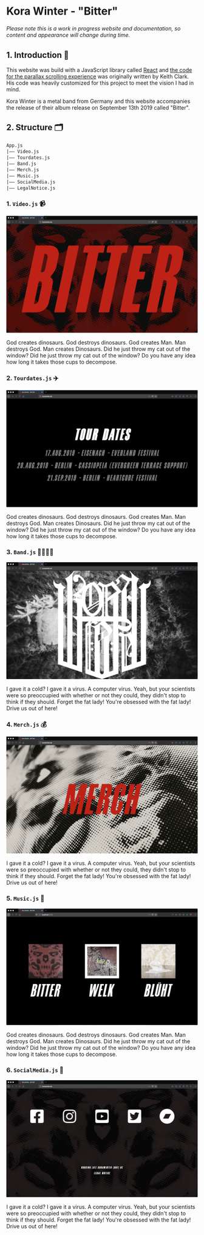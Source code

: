 # Kora Winter - "Bitter"

###### Please note this is a work in progress website and documentation, so content and appearance will change during time.

## 1. Introduction 👋

This website was build with a JavaScript library called [React](https://reactjs.org/) and [the code for the parallax scrolling experience](https://keithclark.co.uk/articles/pure-css-parallax-websites/demo3/) was originally written by Keith Clark. His code was heavily customized for this project to meet the vision I had in mind.

Kora Winter is a metal band from Germany and this website accompanies the release of their album release on September 13th 2019 called "Bitter".

## 2. Structure 🗂

```
App.js
|–– Video.js
|–– Tourdates.js
|–– Band.js
|–– Merch.js
|–– Music.js
|–– SocialMedia.js
|–– LegalNotice.js
```
### 1. `Video.js` 📹

<img src="/images/01-video-component.png">

God creates dinosaurs. God destroys dinosaurs. God creates Man. Man destroys God. Man creates Dinosaurs. Did he just throw my cat out of the window? Did he just throw my cat out of the window? Do you have any idea how long it takes those cups to decompose.

### 2. `Tourdates.js` ✈️

<img src="/images/02-tour-dates-component.png">

God creates dinosaurs. God destroys dinosaurs. God creates Man. Man destroys God. Man creates Dinosaurs. Did he just throw my cat out of the window? Did he just throw my cat out of the window? Do you have any idea how long it takes those cups to decompose.

### 3. `Band.js` 👨‍👨‍👦‍👦

<img src="/images/03-band-component.png">

I gave it a cold? I gave it a virus. A computer virus. Yeah, but your scientists were so preoccupied with whether or not they could, they didn't stop to think if they should. Forget the fat lady! You're obsessed with the fat lady! Drive us out of here!

### 4. `Merch.js` 💰

<img src="/images/04-merch-component.png">

I gave it a cold? I gave it a virus. A computer virus. Yeah, but your scientists were so preoccupied with whether or not they could, they didn't stop to think if they should. Forget the fat lady! You're obsessed with the fat lady! Drive us out of here!

### 5. `Music.js` 🎵

<img src="/images/05-music-component.png">

God creates dinosaurs. God destroys dinosaurs. God creates Man. Man destroys God. Man creates Dinosaurs. Did he just throw my cat out of the window? Did he just throw my cat out of the window? Do you have any idea how long it takes those cups to decompose.

### 6. `SocialMedia.js` 👀

<img src="/images/06-social-media-component.png">

I gave it a cold? I gave it a virus. A computer virus. Yeah, but your scientists were so preoccupied with whether or not they could, they didn't stop to think if they should. Forget the fat lady! You're obsessed with the fat lady! Drive us out of here!